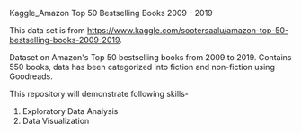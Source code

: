 Kaggle_Amazon Top 50 Bestselling Books 2009 - 2019

This data set is from https://www.kaggle.com/sootersaalu/amazon-top-50-bestselling-books-2009-2019.

Dataset on Amazon's Top 50 bestselling books from 2009 to 2019. Contains 550 books, data has been categorized into fiction and non-fiction using Goodreads.

This repository will demonstrate following skills-
1) Exploratory Data Analysis
2) Data Visualization
